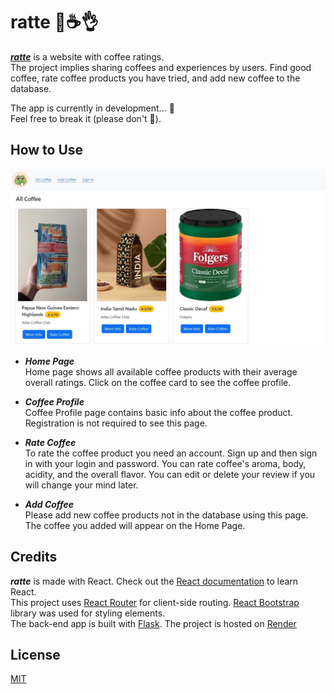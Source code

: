 # ratte 🐸☕👌

[***ratte***](https://coffee-anon.onrender.com/) is a website with coffee ratings.  
The project implies sharing coffees and experiences by users.
Find good coffee, rate coffee products you have tried, and add new coffee to the database.

The app is currently in development... 🫄    
Feel free to break it (please don't 🙏).


## How to Use

![ratte Home Page](_screenshots/coffee-anon-home.jpg)

- ***Home Page***  
  Home page shows all available coffee products with their average overall ratings.
  Click on the coffee card to see the coffee profile.

- ***Coffee Profile***  
  Coffee Profile page contains basic info about the coffee product. Registration is not required to see this page.

- ***Rate Coffee***  
  To rate the coffee product you need an account. Sign up and then sign in with your login and password.
  You can rate coffee's aroma, body, acidity, and the overall flavor. You can edit or delete your review if you will change your mind later.

- ***Add Coffee***  
  Please add new coffee products not in the database using this page. The coffee you added will appear on the Home Page.

## Credits

***ratte*** is made with React. Check out the [React documentation](https://reactjs.org/) to learn React.  
This project uses [React Router](https://reactrouter.com/) for client-side routing.
[React Bootstrap](https://react-bootstrap.netlify.app/) library was used for styling elements.  
The back-end app is built with [Flask](https://palletsprojects.com/p/flask/). The project is hosted on [Render](https://render.com/)

## License

[MIT](https://choosealicense.com/licenses/mit/)

